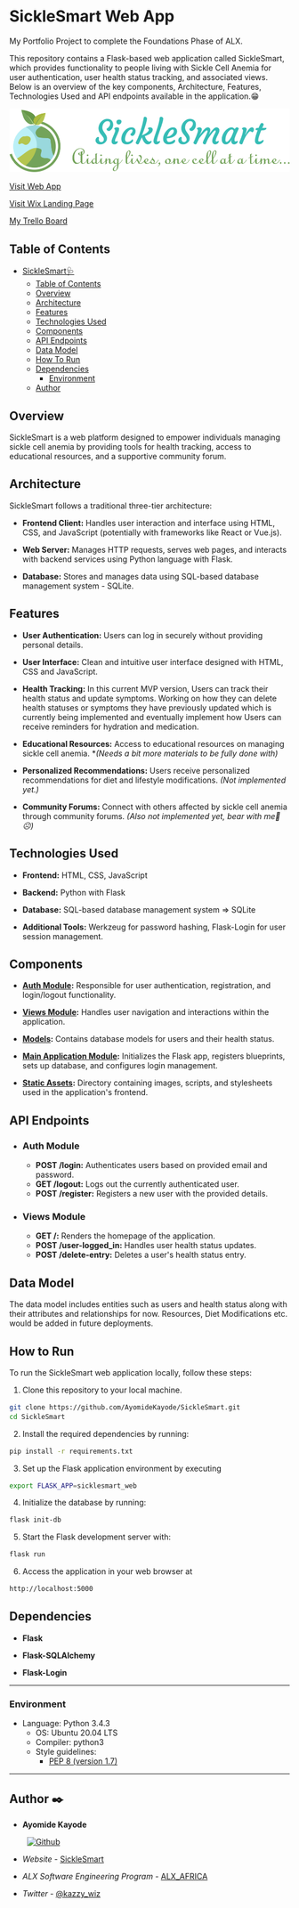 # SickleSmart Web App

My Portfolio Project to complete the Foundations Phase of ALX.

This repository contains a Flask-based web application called SickleSmart, which provides functionality to people living with Sickle Cell Anemia for user authentication, user health status tracking, and associated views. Below is an overview of the key components, Architecture, Features, Technologies Used and API endpoints available in the application.😁

![SickleSmart](./sicklesmart_web/static/images/web_logo1.png)

[Visit Web App](https://sicklesmart.onrender.com/)

[Visit Wix Landing Page](https://ayomidekay7.wixsite.com/sicklesmart)

[My Trello Board](https://trello.com/b/zECd1A3K/sicklesmart-portfolio-project)

## Table of Contents

- [SickleSmart🩺](#sicklesmart-web-app)
  - [Table of Contents](#table-of-contents)
  - [Overview](#overview)
  - [Architecture](#architecture)
  - [Features](#features)
  - [Technologies Used](#technologies-used)
  - [Components](#components)
  - [API Endpoints](#api-endpoints)
  - [Data Model](#data-model)
  - [How To Run](#how-to-run)
  - [Dependencies](#dependencies)
    - [Environment](#environment)
  - [Author](#author-black_nib)

## Overview

SickleSmart is a web platform designed to empower individuals managing sickle cell anemia by providing tools for health tracking, access to educational resources, and a supportive community forum.

## Architecture

SickleSmart follows a traditional three-tier architecture:

- **Frontend Client:** Handles user interaction and interface using HTML, CSS, and JavaScript (potentially with frameworks like React or Vue.js).

- **Web Server:** Manages HTTP requests, serves web pages, and interacts with backend services using Python language with Flask.

- **Database:** Stores and manages data using SQL-based database management system - SQLite.

## Features

- **User Authentication:** Users can log in securely without providing personal details.

- **User Interface:** Clean and intuitive user interface designed with HTML, CSS and JavaScript.

- **Health Tracking:** In this current MVP version, Users can track their health status and update symptoms. Working on how they can delete health statuses or symptoms they have previously updated which is currently being implemented and eventually implement how Users can receive reminders for hydration and medication.

- **Educational Resources:** Access to educational resources on managing sickle cell anemia. \*_(Needs a bit more materials to be fully done with)_

- **Personalized Recommendations:** Users receive personalized recommendations for diet and lifestyle modifications. _(Not implemented yet.)_

- **Community Forums:** Connect with others affected by sickle cell anemia through community forums. _(Also not implemented yet, bear with me🥴☹)_

## Technologies Used

- **Frontend:** HTML, CSS, JavaScript

- **Backend:** Python with Flask

- **Database:** SQL-based database management system => SQLite

- **Additional Tools:** Werkzeug for password hashing, Flask-Login for user session management.

## Components

- **[Auth Module](./sicklesmart_web/auth.py):** Responsible for user authentication, registration, and login/logout functionality.

- **[Views Module](./sicklesmart_web/views.py):** Handles user navigation and interactions within the application.

- **[Models](./sicklesmart_web/models.py):** Contains database models for users and their health status.

- **[Main Application Module](./sicklesmart_web/__init__.py):** Initializes the Flask app, registers blueprints, sets up database, and configures login management.

- **[Static Assets](./sicklesmart_web/static/):** Directory containing images, scripts, and stylesheets used in the application's frontend.

## API Endpoints

- ### Auth Module

  - **POST /login:** Authenticates users based on provided email and password.
  - **GET /logout:** Logs out the currently authenticated user.
  - **POST /register:** Registers a new user with the provided details.

- ### Views Module

  - **GET /:** Renders the homepage of the application.
  - **POST /user-logged_in:** Handles user health status updates.
  - **POST /delete-entry:** Deletes a user's health status entry.

## Data Model

The data model includes entities such as users and health status along with their attributes and relationships for now. Resources, Diet Modifications etc. would be added in future deployments.

## How to Run

To run the SickleSmart web application locally, follow these steps:

1. Clone this repository to your local machine.

  ```bash
  git clone https://github.com/AyomideKayode/SickleSmart.git
  cd SickleSmart
  ```

2. Install the required dependencies by running:

  ```bash
  pip install -r requirements.txt
  ```

3. Set up the Flask application environment by executing

  ```bash
  export FLASK_APP=sicklesmart_web
  ```

4. Initialize the database by running:

  ```bash
  flask init-db
  ```

5. Start the Flask development server with:

  ```bash
  flask run
  ```

6. Access the application in your web browser at

  ```bash
  http://localhost:5000
  ```

## Dependencies

- **Flask**

- **Flask-SQLAlchemy**

- **Flask-Login**

---

### Environment

- Language: Python 3.4.3
  - OS: Ubuntu 20.04 LTS
  - Compiler: python3
  - Style guidelines:
    - [PEP 8 (version 1.7)](https://www.python.org/dev/peps/pep-0008/)

---

## Author :black_nib:

- **Ayomide Kayode** &nbsp;&nbsp;&nbsp;&nbsp;&nbsp;&nbsp;

  &nbsp;&nbsp;[<img height="" src="https://img.shields.io/static/v1?label=&message=GitHub&color=181717&logo=GitHub&logoColor=f2f2f2&labelColor=2F333A" alt="Github">](https://github.com/AyomideKayode)

- _Website_ - [SickleSmart](https://sicklesmart.onrender.com/)
- _ALX Software Engineering Program_ - [ALX_AFRICA](https://www.alxafrica.com/programmes/)
- _Twitter_ - [@kazzy_wiz](https://www.twitter.com/kazzy_wiz)
